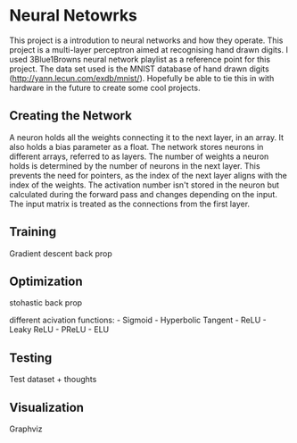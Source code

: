 # Neural Netowrks

This project is a introdution to neural networks and how they operate. This project is a multi-layer perceptron aimed at recognising hand drawn digits. I used 3Blue1Browns neural network playlist as a reference point for this project. The data set used is the MNIST database of hand drawn digits (http://yann.lecun.com/exdb/mnist/). Hopefully be able to tie this in with hardware in the future to create some cool projects.

## Creating the Network

A neuron holds all the weights connecting it to the next layer, in an array. It also holds a bias parameter as a float. The network stores neurons in different arrays, referred to as layers. The number of weights a neuron holds is determined by the number of neurons in the next layer. This prevents the need for pointers, as the index of the next layer aligns with the index of the weights. The activation number isn't stored in the neuron but calculated during the forward pass and changes depending on the input. The input matrix is treated as the connections from the first layer.


## Training

Gradient descent
back prop

## Optimization

stohastic back prop

different acivation functions:
    - Sigmoid
    - Hyperbolic Tangent
    - ReLU
    - Leaky ReLU
    - PReLU
    - ELU

## Testing

Test dataset + thoughts

## Visualization
Graphviz
